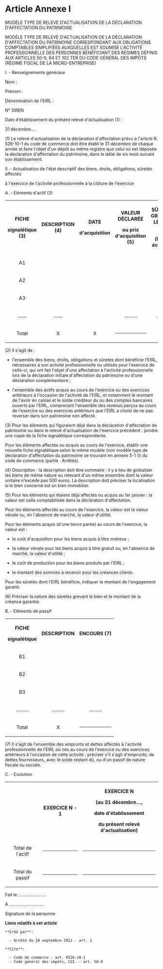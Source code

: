 # Article Annexe I

MODÈLE TYPE DE RELEVÉ D'ACTUALISATION DE LA DÉCLARATION D'AFFECTATION DU PATRIMOINE

MODÈLE TYPE DE RELEVÉ D'ACTUALISATION DE LA DÉCLARATION D'AFFECTATION DU PATRIMOINE CORRESPONDANT AUX OBLIGATIONS COMPTABLES
SIMPLIFIÉES AUXQUELLES EST SOUMISE L'ACTIVITÉ PROFESSIONNELLE DES PERSONNES BÉNÉFICIANT DES RÉGIMES DÉFINIS AUX ARTICLES
50-0, 64 ET 102 TER DU CODE GÉNÉRAL DES IMPÔTS (RÉGIME FISCAL DE LA MICRO-ENTREPRISE)

I. - Renseignements généraux

Nom :

Prénom :

Dénomination de l'EIRL :

N° SIREN

Date d'établissement du présent relevé d'actualisation (1) :

31 décembre....

(1) Le relevé d'actualisation de la déclaration d'affectation prévu à l'article R. 526-10-1 du code de commerce doit être
établi le 31 décembre de chaque année et faire l'objet d'un dépôt au même registre que celui où est déposée la déclaration
d'affectation du patrimoine, dans le délai de six mois suivant son établissement. 

II. - Actualisation de l'état descriptif des biens, droits, obligations, sûretés affectés 

à l'exercice de l'activité professionnelle à la clôture de l'exercice

A. - Eléments d'actif (2)

<table>
  <tbody>
    <tr>
      <th>

FICHE 

signalétique (3)

</th>
      <th>

DESCRIPTION (4)

</th>
      <th>

DATE 

d'acquisition

</th>
      <th>

VALEUR DÉCLARÉE 

ou prix d'acquisition (5)

</th>
      <th>

SÛRETÉS GREVANT LE BIEN (6) 

(le cas échéant)

</th>
    </tr>
    <tr>
      <td align="center">

A1

</td>
      <td align="center"> </td>
      <td align="center"> </td>
      <td align="center"> </td>
      <td align="center"> </td>
    </tr>
    <tr>
      <td align="center">

A2

</td>
      <td align="center"> </td>
      <td align="center"> </td>
      <td align="center"> </td>
      <td align="center"> </td>
    </tr>
    <tr>
      <td align="center">

A3

</td>
      <td align="center"> </td>
      <td align="center"> </td>
      <td align="center"> </td>
      <td align="center"> </td>
    </tr>
    <tr>
      <td align="center">

.......

</td>
      <td align="center">

.......

</td>
      <td align="center"> </td>
      <td align="center">

..........

</td>
      <td align="center">

..........

</td>
    </tr>
    <tr>
      <td align="center">

Total

</td>
      <td align="center">

X

</td>
      <td align="center">

X

</td>
      <td align="center">

__________

</td>
      <td align="center">

X

</td>
    </tr>
  </tbody>
</table>

(2) Il s'agit de :

- l'ensemble des biens, droits, obligations et sûretés dont bénéficie l'EIRL, nécessaires à son activité professionnelle ou
utilisés pour l'exercice de celle-ci, qui ont fait l'objet d'une affectation à l'activité professionnelle lors de la
déclaration initiale d'affectation du patrimoine ou d'une déclaration complémentaire ;

- l'ensemble des actifs acquis au cours de l'exercice ou des exercices antérieurs à l'occasion de l'activité de l'EIRL, et
notamment le montant de l'avoir en caisse et le solde créditeur du ou des comptes bancaires ouverts par l'EIRL, comprenant
l'ensemble des revenus perçus au cours de l'exercice ou des exercices antérieurs que l'EIRL a choisi de ne pas reverser dans
son patrimoine non affecté.

(3) Pour les éléments qui figuraient déjà dans la déclaration d'affectation de patrimoine ou dans le relevé d'actualisation
de l'exercice précédent : joindre une copie de la fiche signalétique correspondante.

Pour les éléments affectés ou acquis au cours de l'exercice, établir une nouvelle fiche signalétique selon le même modèle
(voir modèle type de déclaration d'affectation du patrimoine se trouvant en annexe 5-1 (I) du code de commerce (partie :
Arrêtés).

(4) Description : la description doit être sommaire : il y a lieu de globaliser les biens de même nature ou relevant d'un
même ensemble dont la valeur unitaire n'excède pas 500 euros. La description doit préciser la localisation si le bien
concerné est un bien immobilier.

(5) Pour les éléments qui étaient déjà affectés ou acquis au 1er janvier : la valeur est celle comptabilisée dans la
déclaration d'affectation.

Pour les éléments affectés au cours de l'exercice, la valeur est la valeur vénale ou, en l'absence de marché, la valeur
d'utilité.

Pour les éléments acquis (d'une tierce partie) au cours de l'exercice, la valeur est :

- le coût d'acquisition pour les biens acquis à titre onéreux ;

- la valeur vénale pour les biens acquis à titre gratuit ou, en l'absence de marché, la valeur d'utilité ;

- le coût de production pour les biens produits par l'EIRL ;

- le montant des sommes à recevoir pour les créances clients.

Pour les sûretés dont l'EIRL bénéficie, indiquer le montant de l'engagement garanti.

(6) Préciser la nature des sûretés grevant le bien et le montant de la créance garantie.

B. - Eléments de passif

<table>
  <tbody>
    <tr>
      <th>

FICHE 

signalétique

</th>
      <th>

DESCRIPTION

</th>
      <th>

ENCOURS (7)

</th>
    </tr>
    <tr>
      <td align="center">

B1

</td>
      <td align="center"> </td>
      <td align="center"> </td>
    </tr>
    <tr>
      <td align="center">

B2

</td>
      <td align="center"> </td>
      <td align="center"> </td>
    </tr>
    <tr>
      <td align="center">

B3

</td>
      <td align="center"> </td>
      <td align="center"> </td>
    </tr>
    <tr>
      <td align="center">

..........

</td>
      <td align="center">

..........

</td>
      <td align="center">

..........

</td>
    </tr>
    <tr>
      <td align="center">

Total

</td>
      <td align="center">

X

</td>
      <td align="center">

__________

</td>
    </tr>
  </tbody>
</table>

(7) Il s'agit de l'ensemble des emprunts et dettes affectés à l'activité professionnelle de l'EIRL ou nés au cours de
l'exercice ou des exercices antérieurs à l'occasion de cette activité ; préciser s'il s'agit d'emprunts, de dettes
fournisseurs, avec le solde restant dû, ou d'un passif de nature fiscale ou sociale.

C. - Evolution

<table>
  <tbody>
    <tr>
      <th>

</th>
      <th>

EXERCICE N - 1

</th>
      <th>

EXERCICE N 

(au 31 décembre....,

date d'établissement

du présent relevé d'actualisation)

</th>
    </tr>
    <tr>
      <td align="center">

Total de l'actif

</td>
      <td align="center">

__________

</td>
      <td align="center">

__________

</td>
    </tr>
    <tr>
      <td align="center">

Total du passif

</td>
      <td align="center">

__________

</td>
      <td align="center">

__________

</td>
    </tr>
  </tbody>
</table>

Fait le .......................

A ............................

Signature de la personne

**Liens relatifs à cet article**

	**Créé par**:

	  - Arrêté du 28 septembre 2011 - art. 1

	**Cite**:

	  - Code de commerce - art. R526-10-1
	  - Code général des impôts, CGI. - art. 50-0
